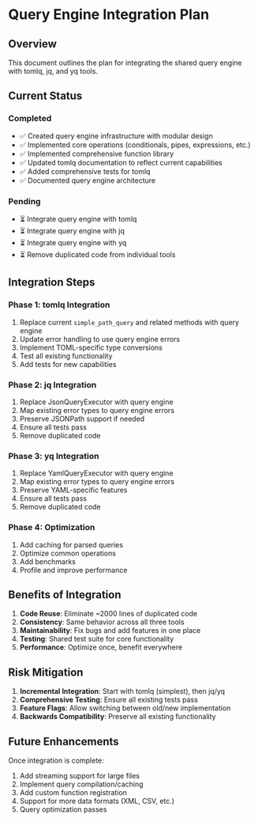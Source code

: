 # Query Engine Integration Plan

## Overview
This document outlines the plan for integrating the shared query engine with tomlq, jq, and yq tools.

## Current Status

### Completed
- ✅ Created query engine infrastructure with modular design
- ✅ Implemented core operations (conditionals, pipes, expressions, etc.)
- ✅ Implemented comprehensive function library
- ✅ Updated tomlq documentation to reflect current capabilities
- ✅ Added comprehensive tests for tomlq
- ✅ Documented query engine architecture

### Pending
- ⏳ Integrate query engine with tomlq
- ⏳ Integrate query engine with jq
- ⏳ Integrate query engine with yq
- ⏳ Remove duplicated code from individual tools

## Integration Steps

### Phase 1: tomlq Integration
1. Replace current `simple_path_query` and related methods with query engine
2. Update error handling to use query engine errors
3. Implement TOML-specific type conversions
4. Test all existing functionality
5. Add tests for new capabilities

### Phase 2: jq Integration
1. Replace JsonQueryExecutor with query engine
2. Map existing error types to query engine errors
3. Preserve JSONPath support if needed
4. Ensure all tests pass
5. Remove duplicated code

### Phase 3: yq Integration
1. Replace YamlQueryExecutor with query engine
2. Map existing error types to query engine errors
3. Preserve YAML-specific features
4. Ensure all tests pass
5. Remove duplicated code

### Phase 4: Optimization
1. Add caching for parsed queries
2. Optimize common operations
3. Add benchmarks
4. Profile and improve performance

## Benefits of Integration

1. **Code Reuse**: Eliminate ~2000 lines of duplicated code
2. **Consistency**: Same behavior across all three tools
3. **Maintainability**: Fix bugs and add features in one place
4. **Testing**: Shared test suite for core functionality
5. **Performance**: Optimize once, benefit everywhere

## Risk Mitigation

1. **Incremental Integration**: Start with tomlq (simplest), then jq/yq
2. **Comprehensive Testing**: Ensure all existing tests pass
3. **Feature Flags**: Allow switching between old/new implementation
4. **Backwards Compatibility**: Preserve all existing functionality

## Future Enhancements

Once integration is complete:
1. Add streaming support for large files
2. Implement query compilation/caching
3. Add custom function registration
4. Support for more data formats (XML, CSV, etc.)
5. Query optimization passes